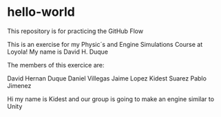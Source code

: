 # hello-world
This repository is for practicing the GitHub Flow

This is an exercise for my Physic´s and Engine Simulations Course at Loyola! My name is David H. Duque


The members of this exercice are:

David Hernan Duque
Daniel Villegas
Jaime Lopez
Kidest Suarez
Pablo Jimenez

Hi my name is Kidest and our group is going to make an engine similar to Unity
